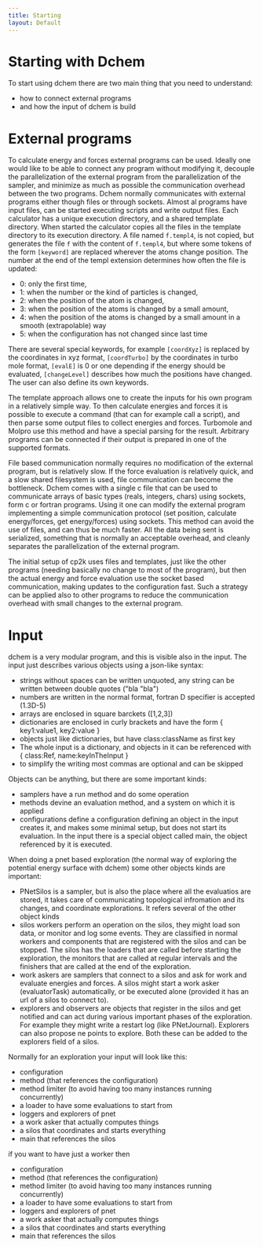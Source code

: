 ```yaml
---
title: Starting
layout: Default
---
```

Starting with Dchem
===================

To start using dchem there are two main thing that you need to understand:

- how to connect external programs
- and how the input of dchem is build

External programs
=================
To calculate energy and forces external programs can be used. Ideally one would like to be able to connect any program without modifying it, decouple the parallelization of the external program from the parallelization of the sampler, and minimize as much as possible the communication overhead between the two programs.
Dchem normally communicates with external programs either though files or through sockets.
Almost al programs have input files, can be started executing scripts and write output files.
Each calculator has a unique execution directory, and a shared template directory. When started the calculator copies all the files in the template directory to its execution directory. A file named `f.templ4`, is not copied, but generates the file `f` with the content of `f.templ4`, but where some tokens of the form `[keyword]` are replaced wherever the atoms change position.
The number at the end of the templ extension determines how often the file is updated: 

* 0: only the first time,
* 1: when the number or the kind of particles is changed,
* 2: when the position of the atom is changed,
* 3: when the position of the atoms is changed by a small amount,
* 4: when the position of the atoms is changed by a small amount in a smooth (extrapolable) way
* 5: when the configuration has not changed since last time

There are several special keywords, for example `[coordXyz]` is replaced by the coordinates in xyz format, `[coordTurbo]` by the coordinates in turbo mole format, `[evalE]` is 0 or one depending if the energy should be evaluated, `[changeLevel]` describes how much the positions have changed. The user can also define its own keywords.

The template approach allows one to create the inputs for his own program in a relatively simple way. To then calculate energies and forces it is possible to execute a command (that can for example call a script), and then parse some output files to collect energies and forces.
Turbomole and Molpro use this method and have a special parsing for the result.
Arbitrary programs can be connected if their output is prepared in one of the supported formats.

File based communication normally requires no modification of the external program, but is relatively slow. If the force evaluation is relatively quick, and a slow shared filesystem is used, file communication can become the bottleneck.
Dchem comes with a single c file that can be used to communicate arrays of basic types (reals, integers, chars) using sockets, form c or fortran programs.
Using it one can modify the external program implementing a simple communication protocol (set position, calculate energy/forces, get energy/forces) using sockets. This method can avoid the use of files, and can thus be much faster.
All the data being sent is serialized, something that is normally an acceptable overhead, and cleanly separates the parallelization of the external program.

The initial setup of cp2k uses files and templates, just like the other programs (needing basically no change to most of the program), but then the actual energy and force evaluation use the socket based communication, making updates to the configuration fast.
Such a strategy can be applied also to other programs to reduce the communication overhead with small changes to the external program.

Input
=====

dchem is a very modular program, and this is visible also in the input.
The input just describes various objects using a json-like syntax:

- strings without spaces can be written unquoted, any string can be written between double quotes ("bla \"bla")
- numbers are written in the normal format, fortran D specifier is accepted (1.3D-5)
- arrays are enclosed in square barckets ([1,2,3])
- dictionaries are enclosed in curly brackets and have the form
    { key1:value1, key2:value }
- objects just like dictionaries, but have class:className as first key
- The whole input is a dictionary, and objects in it can be referenced with
    { class:Ref, name:keyInTheInput }
- to simplify the writing most commas are optional and can be skipped

Objects can be anything, but there are some important kinds:

- samplers have a run method and do some operation
- methods devine an evaluation method, and a system on which it is applied
- configurations define a configuration
defining an object in the input creates it, and makes some minimal setup, but does not start its evaluation. In the input there is a special object called main, the object referenced by it is executed.

When doing a pnet based exploration (the normal way of exploring the potential energy surface with dchem) some other objects kinds are important:

- PNetSilos is a sampler, but is also the place where all the evaluatios are stored, it takes care of communicating topological infromation and its changes, and coordinate explorations. It refers several of the other object kinds
- silos workers perform an operation on the silos, they might load son data, or monitor and log some events. They are classified in normal workers and components that are registered with the silos and can be stopped. The silos has the loaders that are called before starting the exploration, the monitors that are called at regular intervals and the finishers that are called at the end of the exploration.
- work askers are samplers that connect to a silos and ask for work and evaluate energies and forces. A silos might start a work asker (evaluatorTask) automatically, or be executed alone (provided it has an url of a silos to connect to).
- explorers and observers are objects that register in the silos and get notified and can act during various important phases of the exploration. For example they might write a restart log (like PNetJournal). Explorers can also propose ne points to explore. Both these can be added to the explorers field of a silos.

Normally for an exploration your input will look like this:

- configuration
- method (that references the configuration)
- method limiter (to avoid having too many instances running concurrently)
- a loader to have some evaluations to start from
- loggers and explorers of pnet
- a work asker that actually computes things
- a silos that coordinates and starts everything
- main that references the silos

if you want to have just a worker then 

- configuration
- method (that references the configuration)
- method limiter (to avoid having too many instances running concurrently)
- a loader to have some evaluations to start from
- loggers and explorers of pnet
- a work asker that actually computes things
- a silos that coordinates and starts everything
- main that references the silos
